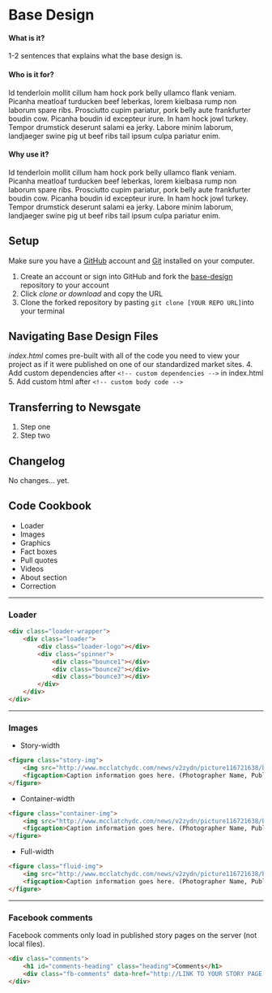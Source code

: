 # Base Design

#### What is it?
1-2 sentences that explains what the base design is.

#### Who is it for?
Id tenderloin mollit cillum ham hock pork belly ullamco flank veniam. Picanha meatloaf turducken beef leberkas, lorem kielbasa rump non laborum spare ribs. Prosciutto cupim pariatur, pork belly aute frankfurter boudin cow. Picanha boudin id excepteur irure. In ham hock jowl turkey. Tempor drumstick deserunt salami ea jerky. Labore minim laborum, landjaeger swine pig ut beef ribs tail ipsum culpa pariatur enim.

#### Why use it?
Id tenderloin mollit cillum ham hock pork belly ullamco flank veniam. Picanha meatloaf turducken beef leberkas, lorem kielbasa rump non laborum spare ribs. Prosciutto cupim pariatur, pork belly aute frankfurter boudin cow. Picanha boudin id excepteur irure. In ham hock jowl turkey. Tempor drumstick deserunt salami ea jerky. Labore minim laborum, landjaeger swine pig ut beef ribs tail ipsum culpa pariatur enim.

## Setup

Make sure you have a [GitHub](https://github.com/) account and [Git](https://git-scm.com/downloads) installed on your computer.

1. Create an account or sign into GitHub and fork the [base-design](https://github.com/mcclatchy/special-project-template/tree/master/base-design) repository to your account
2. Click *clone or download* and copy the URL
3. Clone the forked repository by pasting
`git clone [YOUR REPO URL]`into your terminal

## Navigating Base Design Files
*index.html* comes pre-built with all of the code you need to view your project as if it were published on one of our standardized market sites.
4. Add custom dependencies after `<!-- custom dependencies -->` in index.html
5. Add custom html after `<!-- custom body code -->`

## Transferring to Newsgate
1. Step one
2. Step two

## Changelog
No changes... yet.

## Code Cookbook

- Loader
- Images
- Graphics
- Fact boxes
- Pull quotes
- Videos
- About section
- Correction

***

### Loader

```html
<div class="loader-wrapper">
    <div class="loader">
        <div class="loader-logo"></div>
        <div class="spinner">
            <div class="bounce1"></div>
            <div class="bounce2"></div>
            <div class="bounce3"></div>
        </div>
    </div>
</div>
```
***

### Images

* Story-width

```html
<figure class="story-img">
    <img src="http://www.mcclatchydc.com/news/v2zydn/picture116721638/binary/placeholder1.png"/>
    <figcaption>Caption information goes here. (Photographer Name, Publication)</figcaption>
</figure>
```

* Container-width

```html
<figure class="container-img">
    <img src="http://www.mcclatchydc.com/news/v2zydn/picture116721638/binary/placeholder1.png"/>
    <figcaption>Caption information goes here. (Photographer Name, Publication)</figcaption>
</figure>
```

* Full-width

```html
<figure class="fluid-img">
    <img src="http://www.mcclatchydc.com/news/v2zydn/picture116721638/binary/placeholder1.png"/>
    <figcaption>Caption information goes here. (Photographer Name, Publication)</figcaption>
</figure>
```
***

### Facebook comments

Facebook comments only load in published story pages on the server (not local files).
```html
<div class="comments">
    <h1 id="comments-heading" class="heading">Comments</h1>
    <div class="fb-comments" data-href="http://LINK TO YOUR STORY PAGE GOES HERE.html" data-numposts="10" data-width="100%" data-colorscheme="light"></div>
</div>
```
